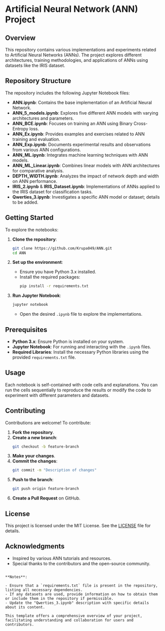 # Artificial Neural Network (ANN) Project

## Overview

This repository contains various implementations and experiments related to Artificial Neural Networks (ANNs). The project explores different architectures, training methodologies, and applications of ANNs using datasets like the IRIS dataset.

## Repository Structure

The repository includes the following Jupyter Notebook files:

- **ANN.ipynb**: Contains the base implementation of an Artificial Neural Network.
- **ANN_5_models.ipynb**: Explores five different ANN models with varying architectures and parameters.
- **ANN_BCE.ipynb**: Focuses on training an ANN using Binary Cross-Entropy loss.
- **ANN_Ex.ipynb**: Provides examples and exercises related to ANN training and evaluation.
- **ANN_Exp.ipynb**: Documents experimental results and observations from various ANN configurations.
- **ANN_ML.ipynb**: Integrates machine learning techniques with ANN models.
- **ANN_ML_Linear.ipynb**: Combines linear models with ANN architectures for comparative analysis.
- **DEPTH_WIDTH.ipynb**: Analyzes the impact of network depth and width on ANN performance.
- **IRIS_2.ipynb** & **IRIS_Dataset.ipynb**: Implementations of ANNs applied to the IRIS dataset for classification tasks.
- **Qwerties_3.ipynb**: Investigates a specific ANN model or dataset; details to be added.

## Getting Started

To explore the notebooks:

1. **Clone the repository**:
   ```bash
   git clone https://github.com/Krupa049/ANN.git
   cd ANN
   ```

2. **Set up the environment**:
   - Ensure you have Python 3.x installed.
   - Install the required packages:
     ```bash
     pip install -r requirements.txt
     ```

3. **Run Jupyter Notebook**:
   ```bash
   jupyter notebook
   ```
   - Open the desired `.ipynb` file to explore the implementations.

## Prerequisites

- **Python 3.x**: Ensure Python is installed on your system.
- **Jupyter Notebook**: For running and interacting with the `.ipynb` files.
- **Required Libraries**: Install the necessary Python libraries using the provided `requirements.txt` file.

## Usage

Each notebook is self-contained with code cells and explanations. You can run the cells sequentially to reproduce the results or modify the code to experiment with different parameters and datasets.

## Contributing

Contributions are welcome! To contribute:

1. **Fork the repository**.
2. **Create a new branch**:
   ```bash
   git checkout -b feature-branch
   ```
3. **Make your changes**.
4. **Commit the changes**:
   ```bash
   git commit -m "Description of changes"
   ```
5. **Push to the branch**:
   ```bash
   git push origin feature-branch
   ```
6. **Create a Pull Request** on GitHub.

## License

This project is licensed under the MIT License. See the [LICENSE](LICENSE) file for details.

## Acknowledgments

- Inspired by various ANN tutorials and resources.
- Special thanks to the contributors and the open-source community.

```

**Notes**:

- Ensure that a `requirements.txt` file is present in the repository, listing all necessary dependencies.
- If any datasets are used, provide information on how to obtain them or include them in the repository if permissible.
- Update the "Qwerties_3.ipynb" description with specific details about its content.

This template offers a comprehensive overview of your project, facilitating understanding and collaboration for users and contributors. 
